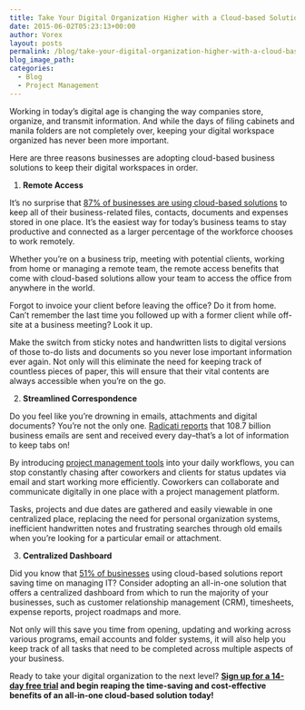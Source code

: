 ```yaml
---
title: Take Your Digital Organization Higher with a Cloud-based Solution
date: 2015-06-02T05:23:13+00:00
author: Vorex
layout: posts
permalink: /blog/take-your-digital-organization-higher-with-a-cloud-based-solution/
blog_image_path:
categories:
  - Blog
  - Project Management
---
```

Working in today&#8217;s digital age is changing the way companies store, organize, and transmit information. And while the days of filing cabinets and manila folders are not completely over, keeping your digital workspace organized has never been more important.

Here are three reasons businesses are adopting cloud-based business solutions to keep their digital workspaces in order.<!--more-->

  1.  **Remote Access**

It&#8217;s no surprise that <a href="http://www.rightscale.com/blog/cloud-industry-insights/cloud-computing-trends-2014-state-cloud-survey" target="_blank">87% of businesses are using cloud-based solutions</a> to keep all of their business-related files, contacts, documents and expenses stored in one place. It&#8217;s the easiest way for today&#8217;s business teams to stay productive and connected as a larger percentage of the workforce chooses to work remotely.

Whether you&#8217;re on a business trip, meeting with potential clients, working from home or managing a remote team, the remote access benefits that come with cloud-based solutions allow your team to access the office from anywhere in the world.

Forgot to invoice your client before leaving the office? Do it from home. Can&#8217;t remember the last time you followed up with a former client while off-site at a business meeting? Look it up.

Make the switch from sticky notes and handwritten lists to digital versions of those to-do lists and documents so you never lose important information ever again. Not only will this eliminate the need for keeping track of countless pieces of paper, this will ensure that their vital contents are always accessible when you&#8217;re on the go.

<ol start="2">
  <li>
    <b> Streamlined Correspondence</b>
  </li>
</ol>

Do you feel like you&#8217;re drowning in emails, attachments and digital documents? You&#8217;re not the only one. <a href="http://www.radicati.com/wp/wp-content/uploads/2014/01/Email-Statistics-Report-2014-2018-Executive-Summary.pdf" target="_blank">Radicati reports</a> that 108.7 billion business emails are sent and received every day&#8211;that&#8217;s a lot of information to keep tabs on!

By introducing <a href="http://www.vorex.com/product/" target="_blank">project management tools</a> into your daily workflows, you can stop constantly chasing after coworkers and clients for status updates via email and start working more efficiently. Coworkers can collaborate and communicate digitally in one place with a project management platform.

Tasks, projects and due dates are gathered and easily viewable in one centralized place, replacing the need for personal organization systems, inefficient handwritten notes and frustrating searches through old emails when you&#8217;re looking for a particular email or attachment.

<ol start="3">
  <li>
    <b> Centralized Dashboard</b>
  </li>
</ol>

Did you know that <a href="http://www.rackspace.com/blog/infographic-the-state-of-smb-cloud-adoption-in-2014/" target="_blank">51% of businesses</a> using cloud-based solutions report saving time on managing IT? Consider adopting an all-in-one solution that offers a centralized dashboard from which to run the majority of your businesses, such as customer relationship management (CRM), timesheets, expense reports, project roadmaps and more.

Not only will this save you time from opening, updating and working across various programs, email accounts and folder systems, it will also help you keep track of all tasks that need to be completed across multiple aspects of your business.

Ready to take your digital organization to the next level? **[Sign up for a 14-day free trial](http://www.vorex.com/product/) and begin reaping the time-saving and cost-effective benefits of an all-in-one cloud-based solution today!**
